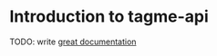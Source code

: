 # Introduction to tagme-api

TODO: write [great documentation](http://jacobian.org/writing/great-documentation/what-to-write/)
